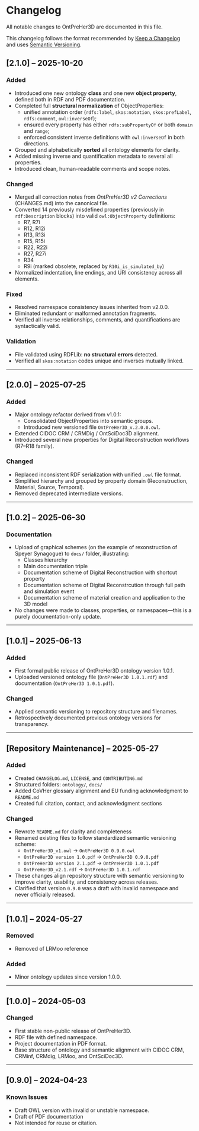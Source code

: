 # Changelog

All notable changes to OntPreHer3D are documented in this file.

This changelog follows the format recommended by [Keep a Changelog](https://keepachangelog.com/en/1.0.0/)  
and uses [Semantic Versioning](https://semver.org/).

## [2.1.0] – 2025-10-20

### Added
- Introduced one new ontology **class** and one new **object property**, defined both in RDF and PDF documentation.
- Completed full **structural normalization** of ObjectProperties:
  - unified annotation order (`rdfs:label`, `skos:notation`, `skos:prefLabel`, `rdfs:comment`, `owl:inverseOf`);
  - ensured every property has either `rdfs:subPropertyOf` or both `domain` and `range`;
  - enforced consistent inverse definitions with `owl:inverseOf` in both directions.
- Grouped and alphabetically **sorted** all ontology elements for clarity.
- Added missing inverse and quantification metadata to several all properties.
- Introduced clean, human-readable comments and scope notes.

### Changed
- Merged all correction notes from *OntPreHer3D v2 Corrections* (CHANGES.md) into the canonical file.
- Converted 14 previously misdefined properties (previously in `rdf:Description` blocks) into valid `owl:ObjectProperty` definitions:
  - R7, R7i  
  - R12, R12i  
  - R13, R13i  
  - R15, R15i  
  - R22, R22i  
  - R27, R27i  
  - R34  
  - R9i (marked obsolete, replaced by `R10i_is_simulated_by`)
- Normalized indentation, line endings, and URI consistency across all elements.

### Fixed
- Resolved namespace consistency issues inherited from v2.0.0.
- Eliminated redundant or malformed annotation fragments.
- Verified all inverse relationships, comments, and quantifications are syntactically valid.

### Validation
- File validated using RDFLib: **no structural errors** detected.
- Verified all `skos:notation` codes unique and inverses mutually linked.

---

## [2.0.0] – 2025-07-25

### Added
- Major ontology refactor derived from v1.0.1:
  - Consolidated ObjectProperties into semantic groups.
  - Introduced new versioned file `OntPreHer3D_v.2.0.0.owl`.
- Extended CIDOC CRM / CRMDig / OntSciDoc3D alignment.
- Introduced several new properties for Digital Reconstruction workflows (R7–R18 family).

### Changed
- Replaced inconsistent RDF serialization with unified `.owl` file format.
- Simplified hierarchy and grouped by property domain (Reconstruction, Material, Source, Temporal).
- Removed deprecated intermediate versions.

---

## [1.0.2] – 2025-06-30

### Documentation
- Upload of graphical schemes (on the example of rexonstruction of Speyer Synagogue) to `docs/` folder, illustrating:
  - Classes hierarchy
  - Main documentation triple
  - Documentation scheme of Digital Reconstruction with shortcut property
  - Documentation scheme of Digital Reconstrcution through full path and simulation event
  - Documentation scheme of material creation and application to the 3D model
- No changes were made to classes, properties, or namespaces—this is a purely documentation-only update.

---

## [1.0.1] – 2025-06-13

### Added
- First formal public release of OntPreHer3D ontology version 1.0.1.
- Uploaded versioned ontology file (`OntPreHer3D 1.0.1.rdf`) and documentation (`OntPreHer3D 1.0.1.pdf`).


### Changed
- Applied semantic versioning to repository structure and filenames.
- Retrospectively documented previous ontology versions for transparency.

---

## [Repository Maintenance] – 2025-05-27
### Added
- Created `CHANGELOG.md`, `LICENSE`, and `CONTRIBUTING.md`
- Structured folders: `ontology/`, `docs/`
- Added CoVHer glossary alignment and EU funding acknowledgment to `README.md`
- Created full citation, contact, and acknowledgment sections

### Changed
- Rewrote `README.md` for clarity and completeness
- Renamed existing files to follow standardized semantic versioning scheme:
  - `OntPreHer3D_v1.owl` → `OntPreHer3D 0.9.0.owl`
  - `OntPreHer3D version 1.0.pdf` → `OntPreHer3D 0.9.0.pdf`
  - `OntPreHer3D version 2.1.pdf` → `OntPreHer3D 1.0.1.pdf`
  - `OntPreHer3D_v2.1.rdf` → `OntPreHer3D 1.0.1.rdf`
- These changes align repository structure with semantic versioning to improve clarity, usability, and consistency across releases.
- Clarified that version `0.9.0` was a draft with invalid namespace and never officially released.


---

## [1.0.1] – 2024-05-27 
### Removed
- Removed of LRMoo reference
  
### Added
- Minor ontology updates since version 1.0.0.

---

## [1.0.0] – 2024-05-03 
### Changed
- First stable non-public release of OntPreHer3D.
- RDF file with defined namespace.
- Project documentation in PDF format.
- Base structure of ontology and semantic alignment with CIDOC CRM, CRMinf, CRMdig, LRMoo, and OntSciDoc3D.

---

## [0.9.0] – 2024-04-23
### Known Issues
- Draft OWL version with invalid or unstable namespace.
- Draft of PDF documentation
- Not intended for reuse or citation.
